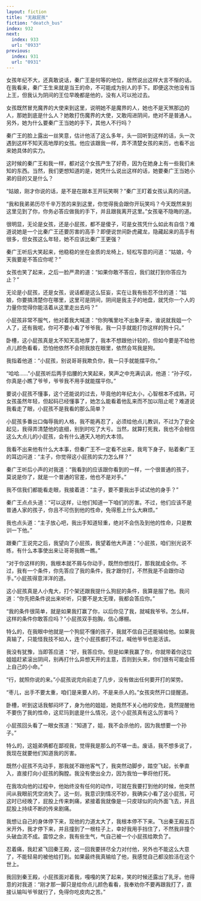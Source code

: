 ```yaml
---
layout: fiction
title: "无敌屁孩"
fiction: "deatch_bus"
index: 932
next:
  index: 933
  url: "0933"
previous:
  index: 931
  url: "0931"
---
```

女孩年纪不大，还真敢说话，秦广王是何等的地位，居然说出这样大言不惭的话。在我看来，秦广王生来就是当王的命，不可能成为别人的手下。即便这次他没有当上王，但我认为阴间的王位早晚都是他的，没有人可以抢过去。

女孩既然冒充魔界的大使来到这里，说明她不是魔界的人，她也不是天煞那边的人，那她到底是什么人？她敢打伤魔界的大使，又敢闯进阴间，绝对不是普通人。另外，她为什么要秦广王当她的手下，其他人不行吗？

秦广王的脸上露出一丝笑意，估计他活了这么多年，头一回听到这样的话，头一次遇到这样不知天高地厚的女孩。他应该跟我一样，弄不清楚女孩的来历，也看不出来她具体的实力。

这时候的秦广王和我一样，都对这个女孩产生了好奇，因为在她身上有一些我们未知的东西。当然，我们更想知道的是，她凭什么说出这样的话，她要秦广王当她小弟的目的又是什么？

“姑娘，刚才你说的话，是不是在跟本王开玩笑啊？”秦广王盯着女孩认真的问道。

“我和我弟弟历尽千辛万苦的来到这里，你觉得我会跟你开玩笑吗？今天既然来到这里见到了你，你务必答应做我的手下，并且跟我离开这里。”女孩毫不隐晦的道。

很明显，无论是女孩，还是小屁孩，都不是傻子，可是女孩凭什么如此有自信？难道说她是一个比秦广王还要厉害的高手？即便说世间卧虎藏龙，隐藏起来的高手有很多，但女孩这么年轻，她不应该比秦广王更强？

秦广王听后大笑起来，他稳稳的坐在金质的龙椅上，轻松写意的问道：“姑娘，今天我要是不答应你呢？”

女孩也笑了起来，之后一脸严肃的道：“如果你敢不答应，我们就打到你答应为止？”

无论是小屁孩，还是女孩，说话都是这么狂妄，实在让我有些忍不住的道：“姑娘，你要搞清楚你在哪里，这里可是阴间，阴间是我主子的地盘，就凭你一个人的力量你觉得你能活着从这里走出去吗？”

小屁孩非常不服气，他对着我大喊道：“你狗嘴里吐不出象牙来，谁说就我姐一个人了，还有我呢，你可不要小看了爷爷我，我一只手就能打你这样的狗十只。”

卧槽，这小屁孩真是太不知天高地厚了，我本不想跟他计较的，但如今要是不给他点儿颜色看看，恐怕他依然不会把我放在眼里，依然会骂我是狗。

我指着他道：“小屁孩，别说哥哥我欺负你，我一只手就能摆平你。”

“哈哈……”小屁孩听后两手掐腰的大笑起来，笑声之中充满讥讽，他道：“孙子哎，你真是小瞧了爷爷，爷爷我不用手就能摆平你。”

要说小屁孩不懂事，这个还能说的过去，毕竟他的年纪太小，心智根本不成熟，可女孩虽然年轻，但起码已经懂事了，她怎么能看着他乱来而不加以阻止呢？难道说我看走了眼，小屁孩不是我看的那么简单？

小屁孩多番出口侮辱我的人格，我不能再忍了，必须给他点儿教训，不过为了安全起见，我得弄清楚他的底细，别到时吃了大亏。当然，就算打死我，我也不会相信这么大点儿的小屁孩，会有什么通天入地的大本领。

我看不出来他有什么大本事，但秦广王不一定看不出来，我弯下身子，贴着秦广王的耳边问道：“主子，你觉得这小屁孩的实力怎么样？”

秦广王听后小声的对我道：“我看到的应该跟你看到的一样，一个很普通的孩子，莫说是你了，就是一个普通的官差，他也不是对手。”

我不信我们都能看走眼，我接着道：“主子，要不要我出手试试他的身手？”

秦广王点点头道：“可以这样，让他们知道一下咱们的厉害。不过，他们应该不是普通人家的孩子，你且不可伤到他的性命，免得惹上什么大麻烦。”

我也点头道：“主子放心吧，我出手知道轻重，绝对不会伤及到他的性命，只是教训一下他。”

跟秦广王说完之后，我望向了小屁孩，我望着他大声道：“小屁孩，咱们别光说不练，有什么本事使出来让哥哥我瞧一瞧。”

“对于你这样的狗，我根本就不屑与你动手，既然你想找打，那我就成全你。不过，我有一个条件，你先答应了我的条件，我才跟你打，不然我是不会跟你动手。”小屁孩得意洋洋的道。

这小屁孩真是人小鬼大，打个架还跟我提什么狗屁的条件，我算是服了他。我问道：“你先把条件说出来听听，只要不是太无理，我都会答应你。”

“我的条件很简单，就是如果我打赢了你，以后你见了我，就喊我爷爷。怎么样，这样的条件你敢答应吗？”小屁孩双手抱胸，信心爆棚。

特么的，在我眼中他就是一个狗屁不懂的孩子，我就不信自己还能输给他。如果我真输了，只能怪我技不如人，连个小屁孩都打不过，喊他爷爷也是活该。

我没有犹豫，当即答应道：“好，我答应你。但是如果我赢了你，你就带着你这位姐姐赶紧滚出阴间，别再打什么异想天开的主意，否则到头来，你们很有可能会搭上自己的小命。”

“行，就照你说的来。”小屁孩说完向前走了几步，没有做出任何要开打的架势。

“枣儿，出手不要太重，咱们是来要人的，不是来杀人的。”女孩突然开口提醒道。

卧槽，听到这话我郁闷坏了，身为他的姐姐，她竟然不关心他的安危，竟然提醒他不要伤了我的性命，这尼玛到底是什么情况，这个小屁孩真有这么厉害吗？

小屁孩回头看了一眼女孩道：“知道了，姐，我不会杀他的，因为我想要一个孙子。”

特么的，这姐弟俩都在鄙视我，觉得我是那么的不堪一击。废话，我不想多说了，我现在就要他们知道我的厉害。

既然小屁孩不先动手，那我就不跟他客气了，我突然动脚步，踏空飞起，长拳直入，直接打向小屁孩的胸膛。我没有使出全力，因为我怕一拳将他打死。

在我攻向他的过程中，他始终没有任何的动作，可就在我要打到他的时候，他突然间从我眼前凭空消失了。这一刻，我意识到情况不妙，我确实小看了这小屁孩，可这时已经晚了，屁股上传来刺痛，紧接着我就像是一只皮球似的向外面飞去，并且屁股上持续不断的传来剧痛。

我想让自己的身体停下来，现他的力道太大了，我根本停不下来。飞出秦王殿五百米开外，我才停下来，并且撞到了一根柱子上，幸好我用手挡住了，不然我非撞个头破血流不成。震惊之余，我有些生气，气自己被一个小屁孩给欺负了。

忍着痛，我赶紧飞回秦王殿，这一回我要拼尽全力对付他，另外也不能这么大意了，不能轻易的被他给打到。如果最终我真输给了他，我感觉自己都没脸活在这个世上。

我回到秦王殿，小屁孩面对着我，嘎嘎的笑了起来，笑的时候还露出了乳牙。他得意的对我道：“刚才那一脚只是给你点儿颜色看看，我奉劝你不要再跟我打了，直接认输叫爷爷就行了，免得你吃皮肉之苦。”